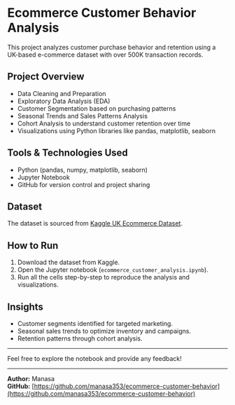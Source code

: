 # Ecommerce Customer Behavior Analysis

This project analyzes customer purchase behavior and retention using a UK-based e-commerce dataset with over 500K transaction records.

## Project Overview

- Data Cleaning and Preparation
- Exploratory Data Analysis (EDA)
- Customer Segmentation based on purchasing patterns
- Seasonal Trends and Sales Patterns Analysis
- Cohort Analysis to understand customer retention over time
- Visualizations using Python libraries like pandas, matplotlib, seaborn

## Tools & Technologies Used

- Python (pandas, numpy, matplotlib, seaborn)
- Jupyter Notebook
- GitHub for version control and project sharing

## Dataset

The dataset is sourced from [Kaggle UK Ecommerce Dataset](https://www.kaggle.com/datasets/carrie1/ecommerce-data).

## How to Run

1. Download the dataset from Kaggle.
2. Open the Jupyter notebook (`ecommerce_customer_analysis.ipynb`).
3. Run all the cells step-by-step to reproduce the analysis and visualizations.

## Insights

- Customer segments identified for targeted marketing.
- Seasonal sales trends to optimize inventory and campaigns.
- Retention patterns through cohort analysis.

---

Feel free to explore the notebook and provide any feedback!

---

**Author:** Manasa  
**GitHub:** [https://github.com/manasa353/ecommerce-customer-behavior](https://github.com/manasa353/ecommerce-customer-behavior)
